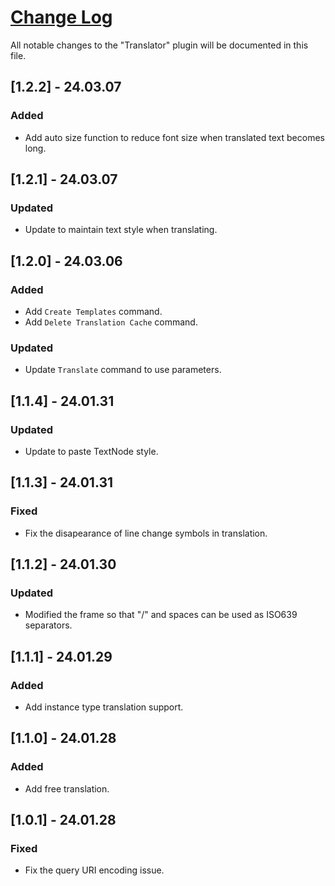 # [Change Log](http://keepachangelog.com/)

All notable changes to the "Translator" plugin will be documented in this file.

## [1.2.2] - 24.03.07
### Added
- Add auto size function to reduce font size when translated text becomes long.

## [1.2.1] - 24.03.07
### Updated
- Update to maintain text style when translating.

## [1.2.0] - 24.03.06
### Added
- Add `Create Templates` command.
- Add `Delete Translation Cache` command.

### Updated
- Update `Translate` command to use parameters.

## [1.1.4] - 24.01.31
### Updated
- Update to paste TextNode style.

## [1.1.3] - 24.01.31
### Fixed
- Fix the disapearance of line change symbols in translation.

## [1.1.2] - 24.01.30
### Updated
- Modified the frame so that "/" and spaces can be used as ISO639 separators.

## [1.1.1] - 24.01.29
### Added
- Add instance type translation support.

## [1.1.0] - 24.01.28
### Added
- Add free translation.

## [1.0.1] - 24.01.28
### Fixed
- Fix the query URI encoding issue.